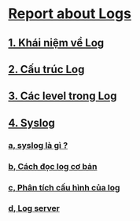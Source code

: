 # [Report about Logs](https://github.com/dhvsplg99999/Logs-note/blob/master/log.md)
## [1. Khái niệm về Log ](https://github.com/dhvsplg99999/Logs-note/blob/master/log.md#khainiem-log)
## [2. Cấu trúc Log ](https://github.com/dhvsplg99999/Logs-note/blob/master/log.md#cautruc-log)
## [3. Các level trong Log ](https://github.com/dhvsplg99999/Logs-note/blob/master/log.md#level-log)
## [4. Syslog ](https://github.com/dhvsplg99999/Logs-note/blob/master/log.md#syslog)
### [a, syslog là gì ? ](https://github.com/dhvsplg99999/Logs-note/blob/master/log.md#syslog-lagi)
### [b, Cách đọc log cơ bản ](https://github.com/dhvsplg99999/Logs-note/blob/master/log.md#syslog-ues)
### [c, Phân tích cấu hình của log ](https://github.com/dhvsplg99999/Logs-note/blob/master/log.md#syslog-analyst)
### [d, Log server ](https://github.com/dhvsplg99999/Logs-note/blob/master/log.md#logserver)


